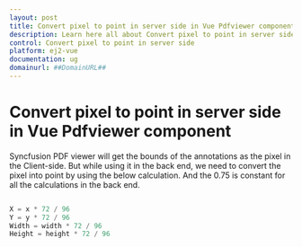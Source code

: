 ```yaml
---
layout: post
title: Convert pixel to point in server side in Vue Pdfviewer component | Syncfusion
description: Learn here all about Convert pixel to point in server side in Syncfusion Vue Pdfviewer component of Syncfusion Essential JS 2 and more.
control: Convert pixel to point in server side 
platform: ej2-vue
documentation: ug
domainurl: ##DomainURL##
---
```


# Convert pixel to point in server side in Vue Pdfviewer component

Syncfusion PDF viewer will get the bounds of the annotations as the pixel in the Client-side. But while using it in the back end, we need to convert the pixel into point by using the below calculation. And the 0.75 is constant for all the calculations in the back end.

```ts

X = x * 72 / 96
Y = y * 72 / 96
Width = width * 72 / 96
Height = height * 72 / 96

```